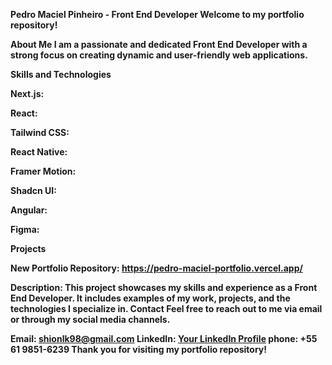 <strong>Pedro Maciel Pinheiro<strong/> - Front End Developer
Welcome to my portfolio repository!

About Me
I am a passionate and dedicated Front End Developer with a strong focus on creating dynamic and user-friendly web applications. 

Skills and Technologies 

Next.js: 

React: 

Tailwind CSS:

React Native: 

Framer Motion: 

Shadcn UI: 

Angular: 

Figma: 

Projects

New Portfolio
Repository: https://pedro-maciel-portfolio.vercel.app/

Description: This project showcases my skills and experience as a Front End Developer. It includes examples of my work, projects, and the technologies I specialize in.
Contact
Feel free to reach out to me via email or through my social media channels.

Email: shionlk98@gmail.com
LinkedIn: [Your LinkedIn Profile](https://www.linkedin.com/in/jpmp1998/)
phone: +55 61 9851-6239
Thank you for visiting my portfolio repository!
